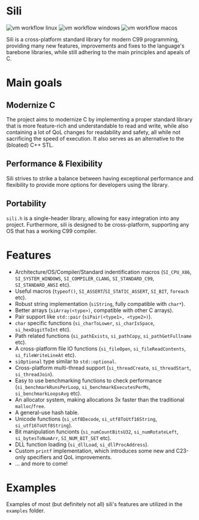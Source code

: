 # Sili
![vm workflow linux](https://github.com/EimaMei/sili-toolchain/actions/workflows/linux.yml/badge.svg)
![vm workflow windows](https://github.com/EimaMei/sili-toolchain/actions/workflows/windows.yml/badge.svg)
![vm workflow macos](https://github.com/EimaMei/sili-toolchain/actions/workflows/macos.yml/badge.svg)

Sili is a cross-platform standard library for modern C99 programming, providing many new features, improvements and fixes to the language's barebone libraries, while still adhering to the main principles and apeals of C.

# Main goals
## Modernize C
The project aims to modernize C by implementing a proper standard library that is more feature-rich and understandable to read and write, while also containing a lot of QoL changes for readability and safety, all while not sacrificing the speed of execution. It also serves as an alternative to the (bloated) C++ STL.
## Performance & Flexibility
Sili strives to strike a balance between having exceptional performance and flexibility to provide more options for developers using the library.
## Portability
`sili.h`  is a single-header library, allowing for easy integration into any project. Furthermore, sili is designed to be cross-platform, supporting any OS that has a working C99 compiler.

# Features
- Architecture/OS/Compiler/Standard indentification macros (`SI_CPU_X86`, `SI_SYSTEM_WINDOWS`, `SI_COMPILER_CLANG`, `SI_STANDARD_C99`, `SI_STANDARD_ANSI` etc).
- Useful macros (`typeof()`, `SI_ASSERT`/`SI_STATIC_ASSERT`, `SI_BIT`, `foreach` etc).
- Robust string implementation (`siString`, fully compatible with `char*`).
- Better arrays (`siArray(<type>)`, compatible with other C arrays).
- Pair support like `std::pair` (`siPair(<type1>, <type2>)`).
- `char` specific functions (`si_charToLower`, `si_charIsSpace`, `si_hexDigitToInt` etc).
- Path related functions (`si_pathExists`, `si_pathCopy`, `si_pathGetFullname` etc).
- A cross-platform file IO functions (`si_fileOpen`, `si_fileReadContents`, `si_fileWriteLineAt` etc).
- `siOptional` type similar to `std::optional`.
- Cross-platform multi-thread support (`si_threadCreate`, `si_threadStart`, `si_threadJoin`).
- Easy to use benchmarking functions to check performance (`si_benchmarkRunsPerLoop`, `si_benchmarkExecutesPerMs`, `si_benchmarkLoopsAvg` etc).
- An allocator system, making allocations 3x faster than the traditional `malloc`/`free`.
- A general-use hash table.
- Unicode functions (`si_utf8Decode`, `si_utf8ToUtf16String`, `si_utf16ToUtf8String`).
- Bit manipulation funcionts (`si_numCountBitsU32`, `si_numRotateLeft`, `si_bytesToNumArr`, `SI_NUM_BIT_SET` etc).
- DLL function loading (`si_dllLoad`, `si_dllProcAddress`).
- Custom `printf` implementation, which introduces some new and C23-only specifiers and QoL improvements. 
- ... and more to come!

# Examples
Examples of most (but definitely not all) sili's features are utilized in the `examples` folder.